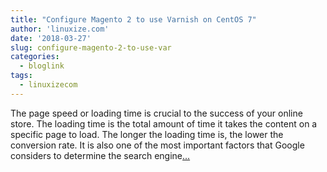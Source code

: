 ```yaml
---
title: "Configure Magento 2 to use Varnish on CentOS 7"
author: 'linuxize.com'
date: '2018-03-27'
slug: configure-magento-2-to-use-var
categories:
  - bloglink
tags:
  - linuxizecom
---
```


The page speed or loading time is crucial to the success of your online store. The loading time is the total amount of time it takes the content on a specific page to load. The longer the loading time is, the lower the conversion rate. It is also one of the most important factors that Google considers to determine the search engine[... <i class="fas fa-external-link-alt"></i>](https://linuxize.com/post/configure-magento-2-to-use-varnish-on-centos-7/)

